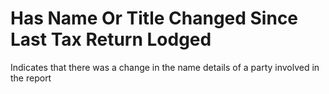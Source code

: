 # Has Name Or Title Changed Since Last Tax Return Lodged
Indicates that there was a change in the name details of a party involved in the report